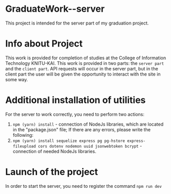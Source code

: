 # GraduateWork--server
This project is intended for the server part of my graduation project.

# Info about Project
This work is provided for completion of studies at the College of Information Technology KNITU-KAI. This work is provided in two parts: the `server part` and the `client part`. API requests will occur in the server part, but in the client part the user will be given the opportunity to interact with the site in some way.

# Additional installation of utilities
For the server to work correctly, you need to perform two actions:
1) `npm (yarn) install` - connection of NodeJs libraries, which are located in the "package.json" file;
   If there are any errors, please write the following:
2) `npm (yarn) install sequelize express pg pg-hstore express-fileupload cors dotenv nodemon uuid jsonwebtoken bcrypt` -  connection of needed NodeJs libraries.

# Launch of the project
In order to start the server, you need to register the command `npm run dev`
